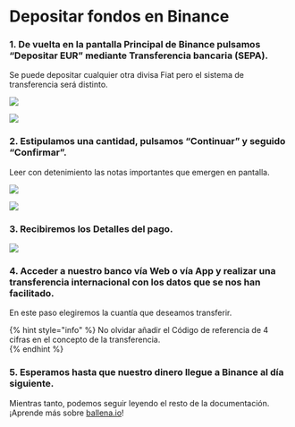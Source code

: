 # Depositar fondos en Binance



### 1. De vuelta en la pantalla Principal de Binance pulsamos “Depositar EUR” mediante Transferencia bancaria \(SEPA\).

Se puede depositar cualquier otra divisa Fiat pero el sistema de transferencia será distinto.



![](https://lh3.googleusercontent.com/io9X6GpVFrxsWc3mpocoUu6ECHBnuMYJ4l4dim_1giQZAUQsHU23rUaB5204dhkAWaTdkF5MUhEHUxck7Us_wKz1WHdybFEJQ_1XMBw8dGD_wLAk7XFM-Z1E5e6Qf9GzyI6RRseB)

![](https://lh5.googleusercontent.com/Tx_VuJhYmWZLtNVWlzYZSJNDgH1-wlA_QKFRBizGkPEWTx4ZDSQzFqZLTggyOVph2xqLGX_B6fLRxNSSDZrG8f6jhfWH6BNdlOhOx0wTKdmQ0oWS5rCsUyCo0WN410_uWxXMIU2X)

### 

### 2. Estipulamos una cantidad, pulsamos “Continuar” y seguido “Confirmar”.

Leer con detenimiento las notas importantes que emergen en pantalla.

                                        

![](https://lh5.googleusercontent.com/IaQmwFMR78I0LxS5S6Qnh5o60k8F2831fhDvu2ModOZlSBWQIPHgpA4DxUIpLhJIL0Zhaz2tnqCxRwt0EI0WAK2vuF4UcmGZ5B5EYfN443n9KoUSPqa_j2k09gO0_fZCfUrgdjO3)

![](https://lh3.googleusercontent.com/o_4GdK_ENRHu1WQdkgm_zKM5p2MNFz1PhAlDvIVvAGPq42xNPyQ00LEuvFBEW5_DeowOA88qbu4iPZO8jY9WIgIa0vOcaX-3HPkhp-ibz5v2FPcQlKUZtllmewILLha1xI7N7HSU)



### 3. Recibiremos los Detalles del pago.



![](https://lh6.googleusercontent.com/3G-UxjDdSi9xN7SwzlufeL7V5NmWdHF0obUKGgXsr7NrxP6jtR-MHSyMrWh62ychpuMU5p_f4TpTMt2iDfxVc9nGDDED4fIx5uwrG9LI-lmuBt6MykMwlBBiIBLgtl9dR4G5HCSv)

### 

### 4. Acceder a nuestro banco vía Web o vía App y realizar una transferencia internacional con los datos que se nos han facilitado.

En este paso elegiremos la cuantía que deseamos transferir.

{% hint style="info" %}
No olvidar añadir el Código de referencia de 4 cifras en el concepto de la transferencia.  
{% endhint %}



### 5. Esperamos hasta que nuestro dinero llegue a Binance al día siguiente.

Mientras tanto, podemos seguir leyendo el resto de la documentación. ¡Aprende más sobre [ballena.io](https://ballena.io/)!

  
  


